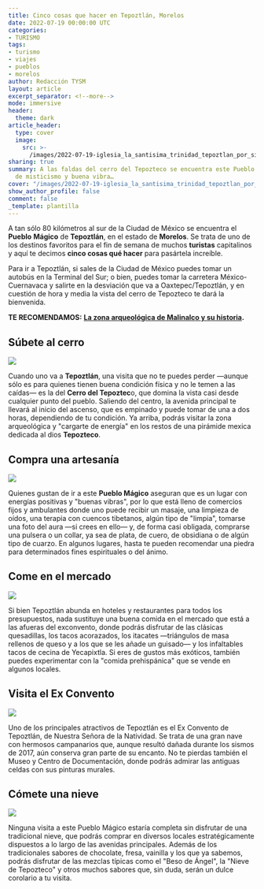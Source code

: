 ```yaml
---
title: Cinco cosas que hacer en Tepoztlán, Morelos
date: 2022-07-19 00:00:00 UTC
categories:
- TURISMO
tags:
- turismo
- viajes
- pueblos
- morelos
author: Redacción TYSM
layout: article
excerpt_separator: <!--more-->
mode: immersive
header:
  theme: dark
article_header:
  type: cover
  image:
    src: >-
      /images/2022-07-19-iglesia_la_santisima_trinidad_tepoztlan_por_silvia-webp.png
sharing: true
summary: A las faldas del cerro del Tepozteco se encuentra este Pueblo Mágico lleno
  de misticismo y buena vibra…
cover: "/images/2022-07-19-iglesia_la_santisima_trinidad_tepoztlan_por_silvia-webp.png"
show_author_profile: false
comment: false
_template: plantilla
---
```







A tan sólo 80 kilómetros al sur de la Ciudad de México se encuentra el **Pueblo** **Mágico** de **Tepoztlán**, en el estado de **Morelos**. Se trata de uno de los destinos favoritos para el fin de semana de muchos **turistas** capitalinos y aquí te decimos **cinco cosas qué hacer** para pasártela increíble.

Para ir a Tepoztlán, si sales de la Ciudad de México puedes tomar un autobús en la Terminal del Sur; o bien, puedes tomar la carretera México-Cuernavaca y salirte en la desviación que va a Oaxtepec/Tepoztlán, y en cuestión de hora y media la vista del cerro de Tepozteco te dará la bienvenida.

**TE RECOMENDAMOS:** [**La zona arqueológica de Malinalco y su historia**](https://blog.tonoysumariachi.com/turismo/2022/04/20/la-zona-arqueologica-de-malinalco-y-su-historia.html)**.**

## Súbete al cerro

![](https://upload.wikimedia.org/wikipedia/commons/thumb/f/f5/Hills_around_Tepoztlan.jpg/1024px-Hills_around_Tepoztlan.jpg)

Cuando uno va a **Tepoztlán**, una visita que no te puedes perder —aunque sólo es para quienes tienen buena condición física y no le temen a las caídas— es la del **Cerro del Tepoztec**o, que domina la vista casi desde cualquier punto del pueblo. Saliendo del centro, la avenida principal te llevará al inicio del ascenso, que es empinado y puede tomar de una a dos horas, dependiendo de tu condición. Ya arriba, podrás visitar la zona arqueológica y "cargarte de energía" en los restos de una pirámide mexica dedicada al dios **Tepozteco**.

## Compra una artesanía

![](https://upload.wikimedia.org/wikipedia/commons/thumb/a/a7/Artesan%C3%ADas_de_Tepoztl%C3%A1n.JPG/1024px-Artesan%C3%ADas_de_Tepoztl%C3%A1n.JPG)

Quienes gustan de ir a este **Pueblo Mágico** aseguran que es un lugar con energías positivas y "buenas vibras", por lo que está lleno de comercios fijos y ambulantes donde uno puede recibir un masaje, una limpieza de oídos, una terapia con cuencos tibetanos, algún tipo de "limpia", tomarse una foto del aura —si crees en ello— y, de forma casi obligada, comprarse una pulsera o un collar, ya sea de plata, de cuero, de obsidiana o de algún tipo de cuarzo. En algunos lugares, hasta te pueden recomendar una piedra para determinados fines espirituales o del ánimo.

## Come en el mercado

![](https://upload.wikimedia.org/wikipedia/commons/thumb/2/21/Itacate_en_el_mercado_de_Tepoztl%C3%A1n.JPG/1024px-Itacate_en_el_mercado_de_Tepoztl%C3%A1n.JPG)

Si bien Tepoztlán abunda en hoteles y restaurantes para todos los presupuestos, nada sustituye una buena comida en el mercado que está a las afueras del exconvento, donde podrás disfrutar de las clásicas quesadillas, los tacos acorazados, los itacates —triángulos de masa rellenos de queso y a los que se les añade un guisado— y los infaltables tacos de cecina de Yecapixtla. Si eres de gustos más exóticos, también puedes experimentar con la "comida prehispánica" que se vende en algunos locales.

## Visita el Ex Convento

![](https://upload.wikimedia.org/wikipedia/commons/thumb/4/46/Convento_de_Tepoztlan_-_panoramio.jpg/1024px-Convento_de_Tepoztlan_-_panoramio.jpg)

Uno de los principales atractivos de Tepoztlán es el Ex Convento de Tepoztlán, de Nuestra Señora de la Natividad. Se trata de una gran nave con hermosos campanarios que, aunque resultó dañada durante los sismos de 2017, aún conserva gran parte de su encanto. No te pierdas también el Museo y Centro de Documentación, donde podrás admirar las antiguas celdas con sus pinturas murales.

## Cómete una nieve

![](https://upload.wikimedia.org/wikipedia/commons/thumb/f/fb/Vendedora_de_%22Tepoznieves%22.JPG/1024px-Vendedora_de_%22Tepoznieves%22.JPG)

Ninguna visita a este Pueblo Mágico estaría completa sin disfrutar de una tradicional nieve, que podrás comprar en diversos locales estratégicamente dispuestos a lo largo de las avenidas principales. Además de los tradicionales sabores de chocolate, fresa, vainilla y los que ya sabemos, podrás disfrutar de las mezclas típicas como el "Beso de Ángel", la "Nieve de Tepozteco" y otros muchos sabores que, sin duda, serán un dulce corolario a tu visita.
